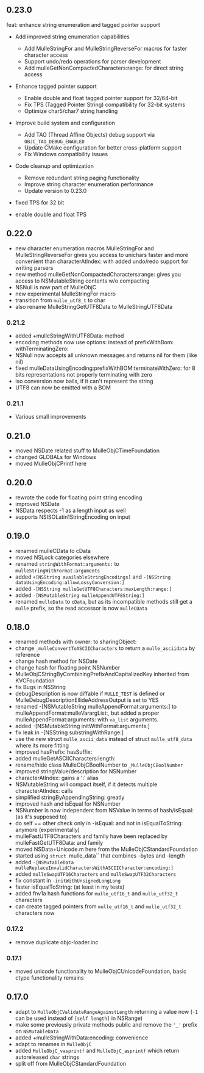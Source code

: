## 0.23.0


feat: enhance string enumeration and tagged pointer support

* Add improved string enumeration capabilities
  - Add MulleStringFor and MulleStringReverseFor macros for faster character access
  - Support undo/redo operations for parser development
  - Add mulleGetNonCompactedCharacters:range: for direct string access

* Enhance tagged pointer support
  - Enable double and float tagged pointer support for 32/64-bit
  - Fix TPS (Tagged Pointer String) compatibility for 32-bit systems
  - Optimize char5/char7 string handling

* Improve build system and configuration
  - Add TAO (Thread Affine Objects) debug support via `OBJC_TAO_DEBUG_ENABLED`
  - Update CMake configuration for better cross-platform support
  - Fix Windows compatibility issues

* Code cleanup and optimization
  - Remove redundant string paging functionality
  - Improve string character enumeration performance
  - Update version to 0.23.0

* fixed TPS for 32 bit
* enable double and float TPS


## 0.22.0

* new character enumeration macros MulleStringFor and MulleStringReverseFor gives you access to unichars faster and more convenient than characterAtIndex: with added undo/redo support for writing parsers
* new method mulleGetNonCompactedCharacters:range: gives you access to NSMutableString contents w/o compacting
* NSNull is now part of MulleObjC
* new experimental MulleStringFor macro
* transition from `mulle_utf8_t` to char
* also rename MulleStringGetUTF8Data to MulleStringUTF8Data


### 0.21.2

* added +mulleStringWithUTF8Data: method
* encoding methods now use options: instead of prefixWithBom: withTerminatingZero:
* NSNull now accepts all unknown messages and returns nil for them (like nil)
* fixed mulleDataUsingEncoding:prefixWithBOM:terminateWithZero: for 8 bits representations not properly terminating with zero
* iso conversion now bails, if it can't represent the string
* UTF8 can now be emitted with a BOM

### 0.21.1

* Various small improvements

## 0.21.0

* moved NSDate related stuff to MulleObjCTimeFoundation
* changed GLOBALs for Windows
* moved MulleObjCPrintf here


## 0.20.0

* rewrote the code for floating point string encoding
* improved NSDate
* NSData respects -1 as a length input as well
* supports NSISOLatin1StringEncoding on input


## 0.19.0

* renamed mulleCData to cData
* moved NSLock categories elsewhere
* renamed `stringWithFormat:arguments:` to `mulleStringWithFormat:arguments`
* added `+[NSString availableStringEncodings]` and `-[NSString dataUsingEncoding:allowLossyConversion:]`
* added `-[NSString mulleGetUTF8Characters:maxLength:range:]`
* added `-[NSMutableString mulleAppendUTF8String:]`
* renamed `mulleData` to `cData`, but as its incompatible methods still get a `mulle` prefix, so the read accessor is now `mulleCData`


## 0.18.0

* renamed methods with owner: to sharingObject:
* change `_mulleConvertToASCIICharacters` to return a `mulle_asciidata` by reference
* change hash method for NSDate
* change hash for floating point NSNumber
* MulleObjCStringByCombiningPrefixAndCapitalizedKey inherited from KVCFoundation
* fix Bugs in NSString
* debugDescription is now diffable if `MULLE_TEST` is defined or MulleDebugDescriptionEllideAddressOutput is set to YES
* renamed -[NSMutableString mulleAppendFormat:arguments:] to mulleAppendFormat:mulleVarargList:, but added a proper mulleAppendFormat:arguments: with `va_list` arguments.
* added -[NSMutableString initWithFormat:arguments:]
* fix leak in -[NSString substringWithRange:]
* use the new struct `mulle_ascii_data` instead of struct `mulle_utf8_data` where its more fitting
* improved hasPrefix: hasSuffix:
* added mulleGetASCIICharacters:length:
* rename/hide class MulleObjCBoolNumber to `_MulleObjCBoolNumber`
* improved stringValue/description for NSNumber
* characterAtIndex: gains a ':' alias
* NSMutableString will compact itself, if it detects multiple characterAtIndex: calls
* simplified stringByAppendingString: greatly
* improved hash and isEqual for NSNumber
* NSNumber is now independent from NSValue in terms of hash/isEqual: (as it's supposed to)
* do self == other check only in -isEqual: and not in isEqualToString: anymore (experimentally)
* mulleFastUTF8Characters and family have been replaced by mulleFastGetUTF8Data: and family
* moved NSData+Unicode.m here from the MulleObjCStandardFoundation
* started using `struct `mulle_data`` that combines -bytes and -length
* added `-[NSMutableData mulleReplaceInvalidCharactersWithASCIICharacter:encoding:]`
* added `mulleSwapUTF16Characters` and `mulleSwapUTF32Characters`
* fix constant in `-initWithUnsignedLongLong`
* faster isEqualToString: (at least in my tests)
* added fnv1a hash functions for ``mulle_utf16_t`` and ``mulle_utf32_t`` characters
* can create tagged pointers from ``mulle_utf16_t`` and ``mulle_utf32_t`` characters now


### 0.17.2

* remove duplicate objc-loader.inc

### 0.17.1

* moved unicode functionality to MulleObjCUnicodeFoundation, basic ctype functionality remains

## 0.17.0

* adapt to `MulleObjCValidateRangeAgainstLength` returning a value now (`-1` can be used instead of `[self length]` in NSRange)
* make some previously private methods public and remove the `'_'` prefix on `NSMutableData`
* added +mulleStringWithData:encoding: convenience
* adapt to renames in `MulleObjC`
* added ``MulleObjC_vasprintf`` and ``MulleObjC_asprintf`` which return autoreleased `char` strings
* split off from MulleObjCStandardFoundation
